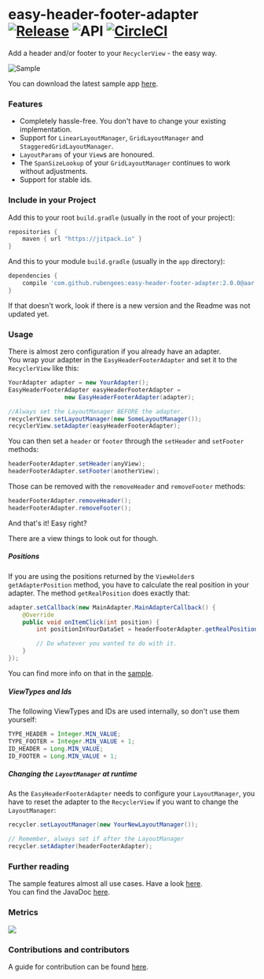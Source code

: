 # easy-header-footer-adapter [![Release](https://jitpack.io/v/rubengees/easy-header-footer-adapter.svg)](https://jitpack.io/#rubengees/easy-header-footer-adapter) ![API](https://img.shields.io/badge/API-9%2B-blue.svg) [![CircleCI](https://circleci.com/gh/rubengees/easy-header-footer-adapter.svg?style=shield)](https://circleci.com/gh/rubengees/easy-header-footer-adapter)

Add a header and/or footer to your `RecyclerView` - the easy way.

![Sample](art/sample.gif)

You can download the latest sample app [here](https://github.com/rubengees/easy-header-footer-adapter/releases/download/2.0.0/sample-release.apk).

### Features

- Completely hassle-free. You don't have to change your existing implementation.
- Support for `LinearLayoutManager`, `GridLayoutManager` and `StaggeredGridLayoutManager`.
- `LayoutParams` of your `View`s are honoured.
- The `SpanSizeLookup` of your `GridLayoutManager` continues to work without adjustments.
- Support for stable ids.

### Include in your Project

Add this to your root `build.gradle` (usually in the root of your project):

```groovy
repositories {
    maven { url "https://jitpack.io" }
}
```

And this to your module `build.gradle` (usually in the `app` directory):

```groovy
dependencies {
    compile 'com.github.rubengees:easy-header-footer-adapter:2.0.0@aar'
}
```

If that doesn't work, look if there is a new version and the Readme was not updated yet.

### Usage

There is almost zero configuration if you already have an adapter.  
You wrap your adapter in the `EasyHeaderFooterAdapter` and set it to the `RecyclerView` like this:

```java
YourAdapter adapter = new YourAdapter();
EasyHeaderFooterAdapter easyHeaderFooterAdapter = 
                new EasyHeaderFooterAdapter(adapter);

//Always set the LayoutManager BEFORE the adapter.
recyclerView.setLayoutManager(new SomeLayoutManager());
recyclerView.setAdapter(easyHeaderFooterAdapter);
```

You can then set a `header` or `footer` through the `setHeader` and `setFooter` methods:

```java
headerFooterAdapter.setHeader(anyView);
headerFooterAdapter.setFooter(anotherView);
```

Those can be removed with the `removeHeader` and `removeFooter` methods:

```java
headerFooterAdapter.removeHeader();
headerFooterAdapter.removeFooter();
```

And that's it! Easy right?

There are a view things to look out for though.

##### Positions

If you are using the positions returned by the `ViewHolder`s `getAdapterPosition` method, you have to calculate the real position in your adapter. The method `getRealPosition` does exactly that:

```java
adapter.setCallback(new MainAdapter.MainAdapterCallback() {
    @Override
    public void onItemClick(int position) {
        int positionInYourDataSet = headerFooterAdapter.getRealPosition(position);

        // Do whatever you wanted to do with it.
    }
});
```

You can find more info on that in the [sample](sample/src/main/java/com/rubengees/easyheaderfooteradaptersample/MainActivity.java#L58).

##### ViewTypes and Ids

The following ViewTypes and IDs are used internally, so don't use them yourself:

```java
TYPE_HEADER = Integer.MIN_VALUE;
TYPE_FOOTER = Integer.MIN_VALUE + 1;
ID_HEADER = Long.MIN_VALUE;
ID_FOOTER = Long.MIN_VALUE + 1;
```

##### Changing the `LayoutManager` at runtime

As the `EasyHeaderFooterAdapter` needs to configure your `LayoutManager`, you have to reset the adapter to the `RecyclerView` if you want to change the `LayoutManager`:

```java
recycler.setLayoutManager(new YourNewLayoutManager());

// Remember, always set if after the LayoutManager
recycler.setAdapter(headerFooterAdapter);
```

### Further reading

The sample features almost all use cases. Have a look [here](sample/src/main/java/com/rubengees/easyheaderfooteradaptersample).  
You can find the JavaDoc [here](https://jitpack.io/com/github/rubengees/easy-header-footer-adapter/2.0.0/javadoc/).

### Metrics

<a href="http://www.methodscount.com/?lib=com.github.rubengees%3AEasyHeaderFooterAdapter%3A%2B"><img src="https://img.shields.io/badge/Methods and size-core: 73 | deps: 9347 | 8 KB-e91e63.svg"/></a>

### Contributions and contributors

A guide for contribution can be found [here](.github/CONTRIBUTING.md).
